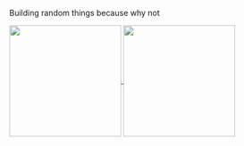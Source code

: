Building random things because why not

<a href="https://github.com/anuraghazra/github-readme-stats">
  <img height=200 align="center" src="https://github-readme-stats.vercel.app/api?username=PaulvonRedmont&show_icons=true&theme=radical" />
</a>
<a href="https://github.com/PaulvonRedmont/github-readme-stats">
  <img height=200 align="center" src="https://github-readme-stats.vercel.app/api/top-langs/?username=PaulvonRedmont&layout=donut-vertical&card_width=320" />
</a>
